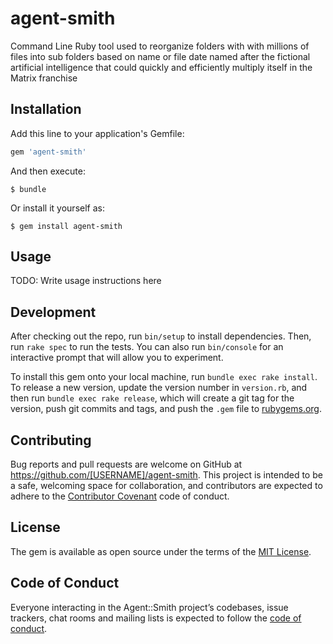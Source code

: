 # agent-smith
Command Line Ruby tool used to reorganize folders with with millions of files into sub folders based on name or file date named after the fictional artificial intelligence that could quickly and efficiently multiply itself in the Matrix franchise

## Installation

Add this line to your application's Gemfile:

```ruby
gem 'agent-smith'
```

And then execute:

    $ bundle

Or install it yourself as:

    $ gem install agent-smith

## Usage

TODO: Write usage instructions here

## Development

After checking out the repo, run `bin/setup` to install dependencies. Then, run `rake spec` to run the tests. You can also run `bin/console` for an interactive prompt that will allow you to experiment.

To install this gem onto your local machine, run `bundle exec rake install`. To release a new version, update the version number in `version.rb`, and then run `bundle exec rake release`, which will create a git tag for the version, push git commits and tags, and push the `.gem` file to [rubygems.org](https://rubygems.org).

## Contributing

Bug reports and pull requests are welcome on GitHub at https://github.com/[USERNAME]/agent-smith. This project is intended to be a safe, welcoming space for collaboration, and contributors are expected to adhere to the [Contributor Covenant](http://contributor-covenant.org) code of conduct.

## License

The gem is available as open source under the terms of the [MIT License](https://opensource.org/licenses/MIT).

## Code of Conduct

Everyone interacting in the Agent::Smith project’s codebases, issue trackers, chat rooms and mailing lists is expected to follow the [code of conduct](https://github.com/[USERNAME]/agent-smith/blob/master/CODE_OF_CONDUCT.md).
